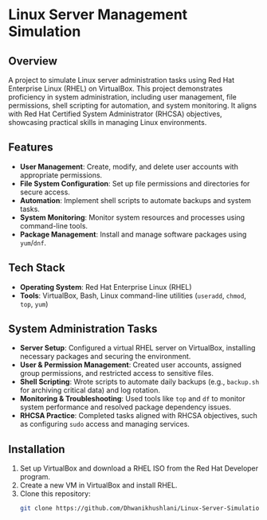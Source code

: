 # Linux Server Management Simulation

## Overview
A project to simulate Linux server administration tasks using Red Hat Enterprise Linux (RHEL) on VirtualBox. This project demonstrates proficiency in system administration, including user management, file permissions, shell scripting for automation, and system monitoring. It aligns with Red Hat Certified System Administrator (RHCSA) objectives, showcasing practical skills in managing Linux environments.

## Features
- **User Management**: Create, modify, and delete user accounts with appropriate permissions.
- **File System Configuration**: Set up file permissions and directories for secure access.
- **Automation**: Implement shell scripts to automate backups and system tasks.
- **System Monitoring**: Monitor system resources and processes using command-line tools.
- **Package Management**: Install and manage software packages using `yum`/`dnf`.

## Tech Stack
- **Operating System**: Red Hat Enterprise Linux (RHEL)
- **Tools**: VirtualBox, Bash, Linux command-line utilities (`useradd`, `chmod`, `top`, `yum`)

## System Administration Tasks
- **Server Setup**: Configured a virtual RHEL server on VirtualBox, installing necessary packages and securing the environment.
- **User & Permission Management**: Created user accounts, assigned group permissions, and restricted access to sensitive files.
- **Shell Scripting**: Wrote scripts to automate daily backups (e.g., `backup.sh` for archiving critical data) and log rotation.
- **Monitoring & Troubleshooting**: Used tools like `top` and `df` to monitor system performance and resolved package dependency issues.
- **RHCSA Practice**: Completed tasks aligned with RHCSA objectives, such as configuring `sudo` access and managing services.

## Installation
1. Set up VirtualBox and download a RHEL ISO from the Red Hat Developer program.
2. Create a new VM in VirtualBox and install RHEL.
3. Clone this repository:
   ```bash
   git clone https://github.com/Dhwanikhushlani/Linux-Server-Simulation.git
